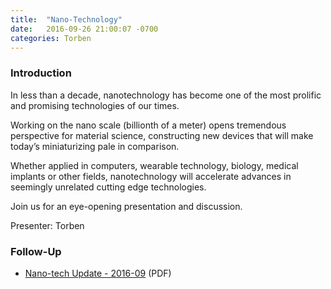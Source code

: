 ```yaml
---
title:  "Nano-Technology"
date:   2016-09-26 21:00:07 -0700
categories: Torben
---
```


### Introduction

In less than a decade, nanotechnology has become one of the most prolific and promising technologies of our times.

Working on the nano scale (billionth of a meter) opens tremendous perspective for material science, constructing new devices that will make today’s miniaturizing pale in comparison.

Whether applied in computers, wearable technology, biology, medical implants or other fields, nanotechnology will accelerate advances in seemingly unrelated cutting edge technologies.

Join us for an eye-opening presentation and discussion.

Presenter: Torben

### Follow-Up

* [Nano-tech Update - 2016-09](/assets/present/2016/nanotech-update-2016-09.pdf) (PDF) 